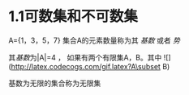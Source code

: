 # 1.1可数集和不可数集

A={1，3，5，7} 集合A的元素数量称为其 *基数* 或者 *势*

其*基数*为|A|=4 ， 如果有两个有限集A，B。其中 ![](http://latex.codecogs.com/gif.latex?A\subset B)

基数为无限的集合称为无限集
